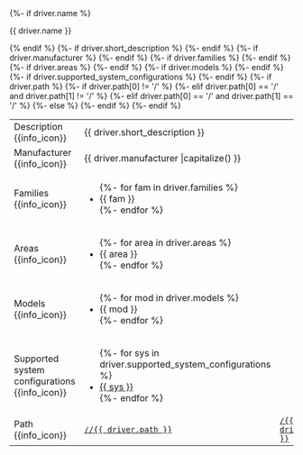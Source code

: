   <tr class = "driver">
    {%- if driver.name %}
    <td><p>{{ driver.name }}<a name="{{ driver.name|replace(" ", "-")|replace("(", "")|replace(")", "")|lower() }}"></a></p><h3 class="add-link" style="display:none">{{ driver.name }}</h3></td>
    {% endif %}
    <td>
      <table class = "nested responsive">
        <colgroup>
        <col width="10%">
      </colgroup>
        <tbody class="list">
          {%- if driver.short_description %}
          <tr>
            <td title="A short description, no more than 80 characters.">
            Description {{info_icon}}</td>
            <td>{{ driver.short_description }}</td>
          </tr>
          {%- endif %}
          {%- if driver.manufacturer %}
          <tr>
            <td title="Manufacturer of the hardware the driver applies to.">
            Manufacturer {{info_icon}}</td>
            <td>{{ driver.manufacturer |capitalize() }}</td>
          </tr>
          {%- endif %}
          {%- if driver.families %}
          <tr>
            <td title="Families of hardware the driver applies to. It could be
              &quot;generic&quot; if the driver applies to wide variety of
              hardware, for instance implemented based on a standard
              specification or API.">Families {{info_icon}}</td>
            <td>
              <ul class="comma-list">
                {%- for fam in driver.families %}
                <li>{{ fam }}</li>
                {%- endfor %}
              </ul>
            </td>
          </tr>
          {%- endif %}
          {%- if driver.areas %}
          <tr>
            <td title="The general Fuchsia system areas this driver applies to.">
            Areas {{info_icon}}</td>
            <td>
              <ul class="comma-list">
                {%- for area in driver.areas %}
                <!-- area-{{ area }} -->
                <li>{{ area }}</li>
                {%- endfor %}
              </ul>
            </td>
          </tr>
          {%- endif %}
          {%- if driver.models %}
          <tr>
            <td title="Models the driver applies to. It could be
             &quot;generic&quot; if the driver applies to wide variety of
             hardware, for instance implemented based on a standard
            specification or API">Models {{info_icon}}</td>
            <td>
              <ul class="comma-list">
                {%- for mod in driver.models %}
                <li>{{ mod }}</li>
                {%- endfor %}
              </ul>
            </td>
          </tr>
          {%- endif %}
          {%- if driver.supported_system_configurations %}
          <tr>
            <td title="Supported Fuchsia system configurations for the driver.">
              Supported system configurations {{info_icon}}</td>
            <td>
              <ul class="comma-list">
                {%- for sys in driver.supported_system_configurations %}
                <li><a href="{{sys_config_page }}{{ sys|lower }}">{{ sys }}</a></li>
                {%- endfor %}
              </ul>
            </td>
          </tr>
          {%- endif %}
          {%- if driver.path %}
          <tr>
            <td title="The path in the Fuchsia source tree where the driver
            source code is currently located.">Path {{info_icon}}</td>
          {%- if driver.path[0] != '/' %}
            <td><a href="{{ cs_url }}{{ driver.path }}"><code>//{{ driver.path }}</code></a></td>
          {%- elif driver.path[0] == '/' and driver.path[1] != '/' %}
            <td><a href="{{ cs_url }}{{ driver.path[1:] }}"><code>/{{ driver.path }}</code></a></td>
          {%- elif driver.path[0] == '/' and driver.path[1] == '/' %}
            <td><a href="{{ cs_url }}{{ driver.path[2:] }}"><code>{{ driver.path }}</code></a></td>
          {%- else %}
            <td><a href="{{ cs_url }}{{ driver.path }}"><code>{{ driver.path }}</code></a></td>
          {%- endif %}
          </tr>
          {%- endif %}
        </tbody>
      </table>
    </td>
  </tr>